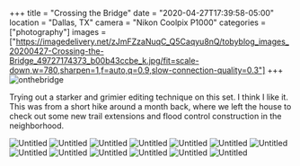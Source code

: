 +++
title = "Crossing the Bridge"
date = "2020-04-27T17:39:58-05:00"
location = "Dallas, TX"
camera = "Nikon Coolpix P1000"
categories = ["photography"]
images = ["https://imagedelivery.net/zJmFZzaNuqC_Q5Caqyu8nQ/tobyblog_images_20200427-Crossing-the-Bridge_49727174373_b00b43ccbe_k.jpg/fit=scale-down,w=780,sharpen=1,f=auto,q=0.9,slow-connection-quality=0.3"]
+++
![onthebridge](https://imagedelivery.net/zJmFZzaNuqC_Q5Caqyu8nQ/tobyblog_images_20200427-Crossing-the-Bridge_49727174373_b00b43ccbe_k.jpg/fit=scale-down,w=780,sharpen=1,f=auto,q=0.9,slow-connection-quality=0.3)
<!--more-->
Trying out a starker and grimier editing technique on this set. I think I like it. This was from a short hike around a month back, where we left the house to check out some new trail extensions and flood control construction in the neighborhood. 

<div id="gallery">
		<img alt="Untitled" src="https://imagedelivery.net/zJmFZzaNuqC_Q5Caqyu8nQ/tobyblog_images_20200427-Crossing-the-Bridge_49727720291_65985458c1_k.jpg/fit=scale-down,w=365,sharpen=1,f=auto,q=0.9,slow-connection-quality=0.3"
			data-image="https://imagedelivery.net/zJmFZzaNuqC_Q5Caqyu8nQ/tobyblog_images_20200427-Crossing-the-Bridge_49727720291_65985458c1_k.jpg/fit=scale-down,w=780,sharpen=1,f=auto,q=0.9,slow-connection-quality=0.3">
		<img alt="Untitled" src="https://imagedelivery.net/zJmFZzaNuqC_Q5Caqyu8nQ/tobyblog_images_20200427-Crossing-the-Bridge_49728035107_bb804103eb_k.jpg/fit=scale-down,w=365,sharpen=1,f=auto,q=0.9,slow-connection-quality=0.3"
			data-image="https://imagedelivery.net/zJmFZzaNuqC_Q5Caqyu8nQ/tobyblog_images_20200427-Crossing-the-Bridge_49728035107_bb804103eb_k.jpg/fit=scale-down,w=780,sharpen=1,f=auto,q=0.9,slow-connection-quality=0.3">
		<img alt="Untitled" src="https://imagedelivery.net/zJmFZzaNuqC_Q5Caqyu8nQ/tobyblog_images_20200427-Crossing-the-Bridge_49728034317_445d1d2ddf_k.jpg/fit=scale-down,w=365,sharpen=1,f=auto,q=0.9,slow-connection-quality=0.3"
			data-image="https://imagedelivery.net/zJmFZzaNuqC_Q5Caqyu8nQ/tobyblog_images_20200427-Crossing-the-Bridge_49728034317_445d1d2ddf_k.jpg/fit=scale-down,w=780,sharpen=1,f=auto,q=0.9,slow-connection-quality=0.3">
		<img alt="Untitled" src="https://imagedelivery.net/zJmFZzaNuqC_Q5Caqyu8nQ/tobyblog_images_20200427-Crossing-the-Bridge_49727174373_b00b43ccbe_k.jpg/fit=scale-down,w=365,sharpen=1,f=auto,q=0.9,slow-connection-quality=0.3"
			data-image="https://imagedelivery.net/zJmFZzaNuqC_Q5Caqyu8nQ/tobyblog_images_20200427-Crossing-the-Bridge_49727174373_b00b43ccbe_k.jpg/fit=scale-down,w=780,sharpen=1,f=auto,q=0.9,slow-connection-quality=0.3">
		<img alt="Untitled" src="https://imagedelivery.net/zJmFZzaNuqC_Q5Caqyu8nQ/tobyblog_images_20200427-Crossing-the-Bridge_49728034152_f418c0cf24_k.jpg/fit=scale-down,w=365,sharpen=1,f=auto,q=0.9,slow-connection-quality=0.3"
			data-image="https://imagedelivery.net/zJmFZzaNuqC_Q5Caqyu8nQ/tobyblog_images_20200427-Crossing-the-Bridge_49728034152_f418c0cf24_k.jpg/fit=scale-down,w=780,sharpen=1,f=auto,q=0.9,slow-connection-quality=0.3">
		<img alt="Untitled" src="https://imagedelivery.net/zJmFZzaNuqC_Q5Caqyu8nQ/tobyblog_images_20200427-Crossing-the-Bridge_49727173763_9d6e0f434e_k.jpg/fit=scale-down,w=365,sharpen=1,f=auto,q=0.9,slow-connection-quality=0.3"
			data-image="https://imagedelivery.net/zJmFZzaNuqC_Q5Caqyu8nQ/tobyblog_images_20200427-Crossing-the-Bridge_49727173763_9d6e0f434e_k.jpg/fit=scale-down,w=780,sharpen=1,f=auto,q=0.9,slow-connection-quality=0.3">
		<img alt="Untitled" src="https://imagedelivery.net/zJmFZzaNuqC_Q5Caqyu8nQ/tobyblog_images_20200427-Crossing-the-Bridge_49728033732_9444152f86_k.jpg/fit=scale-down,w=365,sharpen=1,f=auto,q=0.9,slow-connection-quality=0.3"
			data-image="https://imagedelivery.net/zJmFZzaNuqC_Q5Caqyu8nQ/tobyblog_images_20200427-Crossing-the-Bridge_49728033732_9444152f86_k.jpg/fit=scale-down,w=780,sharpen=1,f=auto,q=0.9,slow-connection-quality=0.3">
		<img alt="Untitled" src="https://imagedelivery.net/zJmFZzaNuqC_Q5Caqyu8nQ/tobyblog_images_20200427-Crossing-the-Bridge_49727173118_5c0d2c2107_k.jpg/fit=scale-down,w=365,sharpen=1,f=auto,q=0.9,slow-connection-quality=0.3"
			data-image="https://imagedelivery.net/zJmFZzaNuqC_Q5Caqyu8nQ/tobyblog_images_20200427-Crossing-the-Bridge_49727173118_5c0d2c2107_k.jpg/fit=scale-down,w=780,sharpen=1,f=auto,q=0.9,slow-connection-quality=0.3">
		<img alt="Untitled" src="https://imagedelivery.net/zJmFZzaNuqC_Q5Caqyu8nQ/tobyblog_images_20200427-Crossing-the-Bridge_49727719836_040178fbc8_k.jpg/fit=scale-down,w=365,sharpen=1,f=auto,q=0.9,slow-connection-quality=0.3"
			data-image="https://imagedelivery.net/zJmFZzaNuqC_Q5Caqyu8nQ/tobyblog_images_20200427-Crossing-the-Bridge_49727719836_040178fbc8_k.jpg/fit=scale-down,w=780,sharpen=1,f=auto,q=0.9,slow-connection-quality=0.3">
		<img alt="Untitled" src="https://imagedelivery.net/zJmFZzaNuqC_Q5Caqyu8nQ/tobyblog_images_20200427-Crossing-the-Bridge_49727720606_bea71faae5_k.jpg/fit=scale-down,w=365,sharpen=1,f=auto,q=0.9,slow-connection-quality=0.3"
			data-image="https://imagedelivery.net/zJmFZzaNuqC_Q5Caqyu8nQ/tobyblog_images_20200427-Crossing-the-Bridge_49727720606_bea71faae5_k.jpg/fit=scale-down,w=780,sharpen=1,f=auto,q=0.9,slow-connection-quality=0.3">
		<img alt="Untitled" src="https://imagedelivery.net/zJmFZzaNuqC_Q5Caqyu8nQ/tobyblog_images_20200427-Crossing-the-Bridge_49728034457_9b7e34866f_k.jpg/fit=scale-down,w=365,sharpen=1,f=auto,q=0.9,slow-connection-quality=0.3"
			data-image="https://imagedelivery.net/zJmFZzaNuqC_Q5Caqyu8nQ/tobyblog_images_20200427-Crossing-the-Bridge_49728034457_9b7e34866f_k.jpg/fit=scale-down,w=780,sharpen=1,f=auto,q=0.9,slow-connection-quality=0.3">
		<img alt="Untitled" src="https://imagedelivery.net/zJmFZzaNuqC_Q5Caqyu8nQ/tobyblog_images_20200427-Crossing-the-Bridge_49728034742_fcd136d649_k.jpg/fit=scale-down,w=365,sharpen=1,f=auto,q=0.9,slow-connection-quality=0.3"
			data-image="https://imagedelivery.net/zJmFZzaNuqC_Q5Caqyu8nQ/tobyblog_images_20200427-Crossing-the-Bridge_49728034742_fcd136d649_k.jpg/fit=scale-down,w=780,sharpen=1,f=auto,q=0.9,slow-connection-quality=0.3">
		<img alt="Untitled" src="https://imagedelivery.net/zJmFZzaNuqC_Q5Caqyu8nQ/tobyblog_images_20200427-Crossing-the-Bridge_49727173063_4b3a57801e_k.jpg/fit=scale-down,w=365,sharpen=1,f=auto,q=0.9,slow-connection-quality=0.3"
			data-image="https://imagedelivery.net/zJmFZzaNuqC_Q5Caqyu8nQ/tobyblog_images_20200427-Crossing-the-Bridge_49727173063_4b3a57801e_k.jpg/fit=scale-down,w=780,sharpen=1,f=auto,q=0.9,slow-connection-quality=0.3">
</div>
